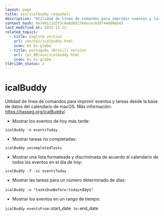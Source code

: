 ```yaml
---
layout: page
title: osx/icalbuddy (español)
description: "Utilidad de línea de comandos para imprimir eventos y tareas desde la base de datos del calendario de macOS."
content_hash: 4e748111d2f3c0a8d68278decec03df448086b43
last_modified_at: 2023-11-12
related_topics:
  - title: English version
    url: /en/osx/icalbuddy.html
    icon: bi bi-globe
  - title: português (Brasil) version
    url: /pt_BR/osx/icalbuddy.html
    icon: bi bi-globe
tldri18n_status: 2
---
```

# icalBuddy

Utilidad de línea de comandos para imprimir eventos y tareas desde la base de datos del calendario de macOS.
Más información: <https://hasseg.org/icalBuddy/>.

- Mostrar los eventos de hoy más tarde:

`icalBuddy -n eventsToday`

- Mostrar tareas no completadas:

`icalBuddy uncompletedTasks`

- Mostrar una lista formateada y discriminada de acuerdo al calendario de todos los eventos en el día de hoy:

`icalBuddy -f -sc eventsToday`

- Mostrar las tareas para un número determinado de días:

`icalBuddy -n "tasksDueBefore:today+`<span class="tldr-var badge badge-pill bg-dark-lm bg-white-dm text-white-lm text-dark-dm font-weight-bold">days</span>`"`

- Mostrar los eventos en un rango de tiempo:

`icalBuddy eventsFrom:`<span class="tldr-var badge badge-pill bg-dark-lm bg-white-dm text-white-lm text-dark-dm font-weight-bold">start_date</span>` to:`<span class="tldr-var badge badge-pill bg-dark-lm bg-white-dm text-white-lm text-dark-dm font-weight-bold">end_date</span>
